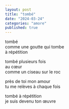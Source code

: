 ```yaml
---
layout: post
title: "tombé"
date: "2024-03-24"
categories: "amore"
published: true
---
```


tombé  
comme une goutte qui tombe  
à répétition  

tombé plusieurs fois  
au cœur  
comme un ciseau sur le roc  

près de toi mon amour  
tu me relèves à chaque fois  

tombé à répétition  
je suis devenu ton œuvre  
